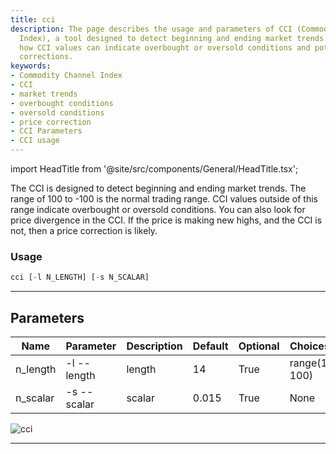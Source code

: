 ```yaml
---
title: cci
description: The page describes the usage and parameters of CCI (Commodity Channel
  Index), a tool designed to detect beginning and ending market trends. It suggests
  how CCI values can indicate overbought or oversold conditions and potential price
  corrections.
keywords:
- Commodity Channel Index
- CCI
- market trends
- overbought conditions
- oversold conditions
- price correction
- CCI Parameters
- CCI usage
---
```


import HeadTitle from '@site/src/components/General/HeadTitle.tsx';

<HeadTitle title="etf /ta/cci - Reference | OpenBB Terminal Docs" />

The CCI is designed to detect beginning and ending market trends. The range of 100 to -100 is the normal trading range. CCI values outside of this range indicate overbought or oversold conditions. You can also look for price divergence in the CCI. If the price is making new highs, and the CCI is not, then a price correction is likely.

### Usage

```python wordwrap
cci [-l N_LENGTH] [-s N_SCALAR]
```

---

## Parameters

| Name | Parameter | Description | Default | Optional | Choices |
| ---- | --------- | ----------- | ------- | -------- | ------- |
| n_length | -l  --length | length | 14 | True | range(1, 100) |
| n_scalar | -s  --scalar | scalar | 0.015 | True | None |

![cci](https://user-images.githubusercontent.com/46355364/154310079-808803ca-26dd-4d45-8a02-17e51230bf2d.png)

---
